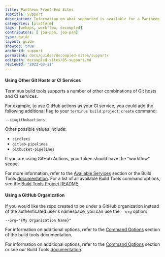 ```yaml
---
title: Pantheon Front-End Sites
subtitle: Support
description: Information on what supported is available for a Pantheon Front-End Site.
categories: [platform]
tags: [webops, workflow, decoupled]
contributors: [ joa-pan, joa-pan]
type: guide
layout: guide
showtoc: true
anchorid: support
permalink: docs/guides/decoupled-sites/support/
editpath: decoupled-sites/05-support.md
reviewed: "2022-08-11"
---
```



#### Using Other Git Hosts or CI Services

Terminus build tools supports a number of other combinations of Git hosts and CI services.

For example, to use GitHub actions as your CI service, you could add the following additional flag to your `terminus build:project:create` command:

```
--ci=githubactions
```

Other possible values include:

* `circleci`
* `gitlab-pipelines`
* `bitbucket-pipelines`

If you are using GitHub Actions, your token should have the "workflow" scope.

For more information, refer to the [Available Services](https://github.com/pantheon-systems/terminus-build-tools-plugin#available-services) section or the Build Tools [documentation](/guides/build-tools/). For a list of all available Build Tools command options, see the [Build Tools Project README](https://github.com/pantheon-systems/terminus-build-tools-plugin/blob/3.x/README.md#buildprojectcreate).

#### Using a GitHub Organization

If you would like the repo created to be under a GitHub organization instead of the authenticated user's namespace, you can use the `--org` option:

```
--org="{My Organization Name}"
```

For information on additional options, refer to the [Command Options](https://github.com/pantheon-systems/terminus-build-tools-plugin#command-options) section of the build tools documentation.

For information on additional options, refer to the [Command Options](https://github.com/pantheon-systems/terminus-build-tools-plugin#command-options) section or see our Build Tools [documentation](/guides/build-tools/).
